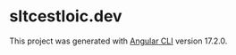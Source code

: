 # sltcestloic.dev

This project was generated with [Angular CLI](https://github.com/angular/angular-cli) version 17.2.0.